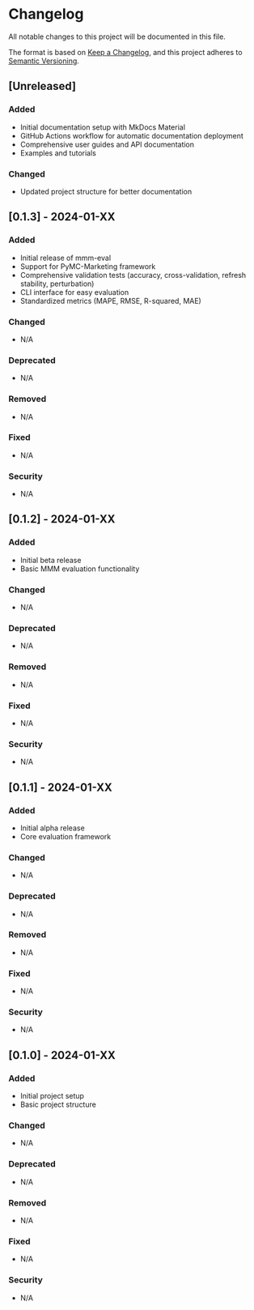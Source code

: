 # Changelog

All notable changes to this project will be documented in this file.

The format is based on [Keep a Changelog](https://keepachangelog.com/en/1.0.0/),
and this project adheres to [Semantic Versioning](https://semver.org/spec/v2.0.0.html).

## [Unreleased]

### Added
- Initial documentation setup with MkDocs Material
- GitHub Actions workflow for automatic documentation deployment
- Comprehensive user guides and API documentation
- Examples and tutorials

### Changed
- Updated project structure for better documentation

## [0.1.3] - 2024-01-XX

### Added
- Initial release of mmm-eval
- Support for PyMC-Marketing framework
- Comprehensive validation tests (accuracy, cross-validation, refresh stability, perturbation)
- CLI interface for easy evaluation
- Standardized metrics (MAPE, RMSE, R-squared, MAE)

### Changed
- N/A

### Deprecated
- N/A

### Removed
- N/A

### Fixed
- N/A

### Security
- N/A

## [0.1.2] - 2024-01-XX

### Added
- Initial beta release
- Basic MMM evaluation functionality

### Changed
- N/A

### Deprecated
- N/A

### Removed
- N/A

### Fixed
- N/A

### Security
- N/A

## [0.1.1] - 2024-01-XX

### Added
- Initial alpha release
- Core evaluation framework

### Changed
- N/A

### Deprecated
- N/A

### Removed
- N/A

### Fixed
- N/A

### Security
- N/A

## [0.1.0] - 2024-01-XX

### Added
- Initial project setup
- Basic project structure

### Changed
- N/A

### Deprecated
- N/A

### Removed
- N/A

### Fixed
- N/A

### Security
- N/A 